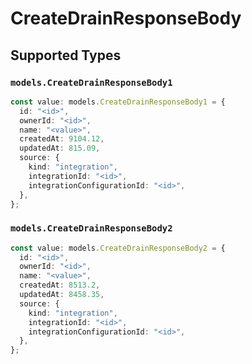 # CreateDrainResponseBody


## Supported Types

### `models.CreateDrainResponseBody1`

```typescript
const value: models.CreateDrainResponseBody1 = {
  id: "<id>",
  ownerId: "<id>",
  name: "<value>",
  createdAt: 9104.12,
  updatedAt: 815.09,
  source: {
    kind: "integration",
    integrationId: "<id>",
    integrationConfigurationId: "<id>",
  },
};
```

### `models.CreateDrainResponseBody2`

```typescript
const value: models.CreateDrainResponseBody2 = {
  id: "<id>",
  ownerId: "<id>",
  name: "<value>",
  createdAt: 8513.2,
  updatedAt: 8458.35,
  source: {
    kind: "integration",
    integrationId: "<id>",
    integrationConfigurationId: "<id>",
  },
};
```

